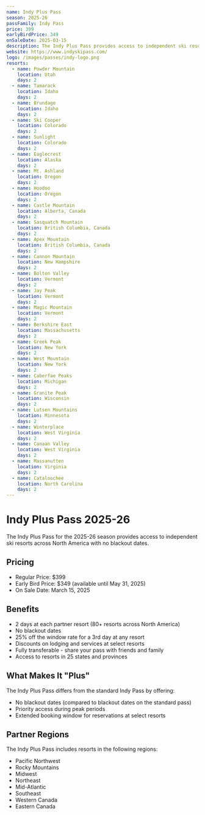 ```yaml
---
name: Indy Plus Pass
season: 2025-26
passFamily: Indy Pass
price: 399
earlyBirdPrice: 349
onSaleDate: 2025-03-15
description: The Indy Plus Pass provides access to independent ski resorts across North America with no blackout dates.
website: https://www.indyskipass.com/
logo: /images/passes/indy-logo.png
resorts:
  - name: Powder Mountain
    location: Utah
    days: 2
  - name: Tamarack
    location: Idaho
    days: 2
  - name: Brundage
    location: Idaho
    days: 2
  - name: Ski Cooper
    location: Colorado
    days: 2
  - name: Sunlight
    location: Colorado
    days: 2
  - name: Eaglecrest
    location: Alaska
    days: 2
  - name: Mt. Ashland
    location: Oregon
    days: 2
  - name: Hoodoo
    location: Oregon
    days: 2
  - name: Castle Mountain
    location: Alberta, Canada
    days: 2
  - name: Sasquatch Mountain
    location: British Columbia, Canada
    days: 2
  - name: Apex Mountain
    location: British Columbia, Canada
    days: 2
  - name: Cannon Mountain
    location: New Hampshire
    days: 2
  - name: Bolton Valley
    location: Vermont
    days: 2
  - name: Jay Peak
    location: Vermont
    days: 2
  - name: Magic Mountain
    location: Vermont
    days: 2
  - name: Berkshire East
    location: Massachusetts
    days: 2
  - name: Greek Peak
    location: New York
    days: 2
  - name: West Mountain
    location: New York
    days: 2
  - name: Caberfae Peaks
    location: Michigan
    days: 2
  - name: Granite Peak
    location: Wisconsin
    days: 2
  - name: Lutsen Mountains
    location: Minnesota
    days: 2
  - name: Winterplace
    location: West Virginia
    days: 2
  - name: Canaan Valley
    location: West Virginia
    days: 2
  - name: Massanutten
    location: Virginia
    days: 2
  - name: Cataloochee
    location: North Carolina
    days: 2
---
```


# Indy Plus Pass 2025-26

The Indy Plus Pass for the 2025-26 season provides access to independent ski resorts across North America with no blackout dates.

## Pricing

- Regular Price: $399
- Early Bird Price: $349 (available until May 31, 2025)
- On Sale Date: March 15, 2025

## Benefits

- 2 days at each partner resort (80+ resorts across North America)
- No blackout dates
- 25% off the window rate for a 3rd day at any resort
- Discounts on lodging and services at select resorts
- Fully transferable - share your pass with friends and family
- Access to resorts in 25 states and provinces

## What Makes It "Plus"

The Indy Plus Pass differs from the standard Indy Pass by offering:
- No blackout dates (compared to blackout dates on the standard pass)
- Priority access during peak periods
- Extended booking window for reservations at select resorts

## Partner Regions

The Indy Plus Pass includes resorts in the following regions:
- Pacific Northwest
- Rocky Mountains
- Midwest
- Northeast
- Mid-Atlantic
- Southeast
- Western Canada
- Eastern Canada
